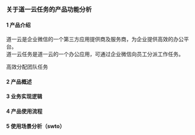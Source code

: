 ### 关于道一云任务的产品功能分析

#### 1 产品介绍

道一云是企业微信的一个第三方应用提供商及服务商，为企业提供高效的办公平台。  
道一云任务是道一云的一个办公应用，可通过企业微信向员工分派工作任务。

高效分配团队任务

#### 2 产品概述


#### 3 业务实现逻辑

#### 4 产品使用流程

#### 5 使用场景分析（swto）

